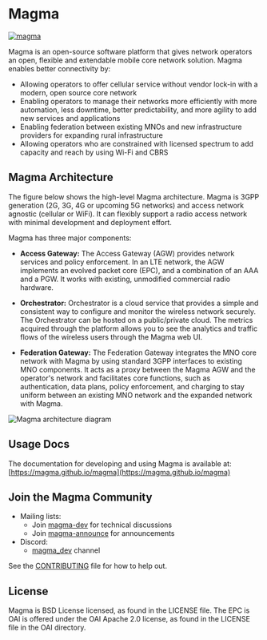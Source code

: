 # Magma

[![magma](https://circleci.com/gh/magma/magma.svg?style=shield)](https://circleci.com/gh/magma/magma)

Magma is an open-source software platform that gives network operators an open, flexible and extendable mobile core network solution. Magma enables better connectivity by:

* Allowing operators to offer cellular service without vendor lock-in with a modern, open source core network
* Enabling operators to manage their networks more efficiently with more automation, less downtime, better predictability, and more agility to add new services and applications
* Enabling federation between existing MNOs and new infrastructure providers for expanding rural infrastructure
* Allowing operators who are constrained with licensed spectrum to add capacity and reach by using Wi-Fi and CBRS


## Magma Architecture

The figure below shows the high-level Magma architecture. Magma is 3GPP generation (2G, 3G, 4G or upcoming 5G networks) and access network agnostic (cellular or WiFi). It can flexibly support a radio access network with minimal development and deployment effort.

Magma has three major components:

* **Access Gateway:** The Access Gateway (AGW) provides network services and policy enforcement. In an LTE network, the AGW implements an evolved packet core (EPC), and a combination of an AAA and a PGW. It works with existing, unmodified commercial radio hardware.

* **Orchestrator:** Orchestrator is a cloud service that provides a simple and consistent way to configure and monitor the wireless network securely. The Orchestrator can be hosted on a public/private cloud. The metrics acquired through the platform allows you to see the analytics and traffic flows of the wireless users through the Magma web UI.

* **Federation Gateway:** The Federation Gateway integrates the MNO core network with Magma by using standard 3GPP interfaces to existing MNO components.  It acts as a proxy between the Magma AGW and the operator's network and facilitates core functions, such as authentication, data plans, policy enforcement, and charging to stay uniform between an existing MNO network and the expanded network with Magma.

![Magma architecture diagram](docs/readmes/assets/magma_overview.png?raw=true "Magma Architecture")

## Usage Docs
The documentation for developing and using Magma is available at: [https://magma.github.io/magma](https://magma.github.io/magma)

## Join the Magma Community

- Mailing lists:
  - Join [magma-dev](https://groups.google.com/forum/#!forum/magma-dev) for technical discussions
  - Join [magma-announce](https://groups.google.com/forum/#!forum/magma-announce) for announcements
- Discord:
  - [magma\_dev](https://discord.gg/WDBpebF) channel

See the [CONTRIBUTING](CONTRIBUTING.md) file for how to help out.

## License

Magma is BSD License licensed, as found in the LICENSE file.
The EPC is OAI is offered under the OAI Apache 2.0 license, as found in the LICENSE file in the OAI directory.
